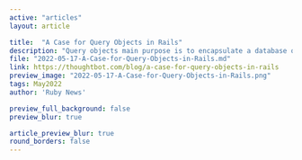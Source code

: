 ```yaml
---
active: "articles"
layout: article

title:  "A Case for Query Objects in Rails"
description: "Query objects main purpose is to encapsulate a database query as a reusable, potentially composable, and parameterizable unit. When is it best to reach for them and how can we structure them?"
file: "2022-05-17-A-Case-for-Query-Objects-in-Rails.md"
link: https://thoughtbot.com/blog/a-case-for-query-objects-in-rails
preview_image: "2022-05-17-A-Case-for-Query-Objects-in-Rails.png"
tags: May2022
author: 'Ruby News'

preview_full_background: false
preview_blur: true

article_preview_blur: true
round_borders: false
---
```

